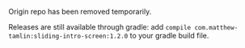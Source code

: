 Origin repo has been removed temporarily.

Releases are still available through gradle: add `compile com.matthew-tamlin:sliding-intro-screen:1.2.0` to your gradle build file.
